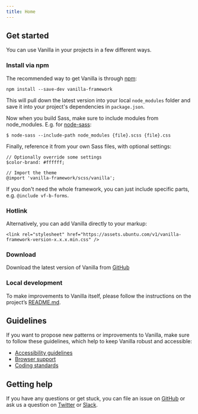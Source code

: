 ```yaml
---
title: Home
---
```


## Get started

You can use Vanilla in your projects in a few different ways.

### Install via npm

The recommended way to get Vanilla is through [npm](https://www.npmjs.com/):

`npm install --save-dev vanilla-framework`

This will pull down the latest version into your local `node_modules` folder and save it into your project's dependencies in `package.json`.

Now when you build Sass, make sure to include modules from node_modules. E.g. for [node-sass](https://github.com/sass/node-sass):

`$ node-sass --include-path node_modules {file}.scss {file}.css`

Finally, reference it from your own Sass files, with optional settings:

```
// Optionally override some settings
$color-brand: #ffffff;

// Import the theme
@import 'vanilla-framework/scss/vanilla';
```

If you don't need the whole framework, you can just include specific parts, e.g. `@include vf-b-forms`.

### Hotlink

Alternatively, you can add Vanilla directly to your markup:

`<link rel="stylesheet" href="https://assets.ubuntu.com/v1/vanilla-framework-version-x.x.x.min.css" />`

### Download

Download the latest version of Vanilla from [GitHub](https://github.com/vanilla-framework/vanilla-framework/releases/)

### Local development

To make improvements to Vanilla itself, please follow the instructions on the project’s [README.md](https://github.com/vanilla-framework/vanilla-framework#vanilla-framework).

## Guidelines

If you want to propose new patterns or improvements to Vanilla, make sure to follow these guidelines, which help to keep Vanilla robust and accessible:

- [Accessibility guidelines]()
- [Browser support]()
- [Coding standards]()

## Getting help

If you have any questions or get stuck, you can file an issue on [GitHub](https://github.com/vanilla-framework/vanilla-framework/issues/new) or ask us a question on [Twitter](https://twitter.com/vanillaframewrk) or [Slack](https://vanillaframework.slack.com).

